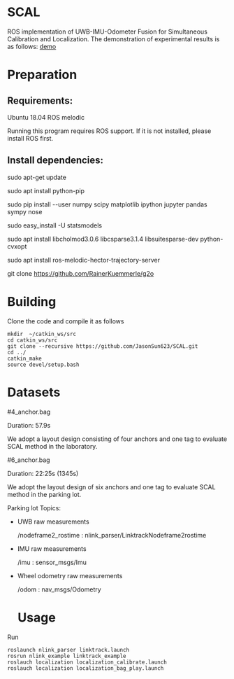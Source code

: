 # SCAL
ROS implementation of UWB-IMU-Odometer Fusion for Simultaneous Calibration and Localization.
The demonstration of experimental results is as follows:
[demo](https://github.com/JasonSun623/SCAL/blob/main/demo.gif)
# Preparation
## Requirements:
Ubuntu 18.04 ROS melodic

Running this program requires ROS support. If it is not installed, please install ROS first.
## Install dependencies:
sudo apt-get update

sudo apt install python-pip

sudo pip install --user numpy scipy matplotlib ipython jupyter pandas sympy nose

sudo easy_install -U statsmodels

sudo apt install libcholmod3.0.6 libcsparse3.1.4 libsuitesparse-dev python-cvxopt 

sudo apt install ros-melodic-hector-trajectory-server

git clone https://github.com/RainerKuemmerle/g2o

# Building

Clone the code and compile it as follows

    mkdir  ~/catkin_ws/src
    cd catkin_ws/src
    git clone --recursive https://github.com/JasonSun623/SCAL.git 
    cd ../
    catkin_make
    source devel/setup.bash

# Datasets
#4_anchor.bag

Duration:    57.9s

We adopt a layout design consisting of four anchors and one tag to evaluate SCAL method in the laboratory.

#6_anchor.bag

Duration:    22:25s (1345s)

We adopt the layout design of six anchors and one tag to evaluate  SCAL method  in the parking lot.

Parking lot
Topics:      
*  UWB raw measurements
  
   /nodeframe2_rostime : nlink_parser/LinktrackNodeframe2rostime
   
* IMU raw measurements

   /imu : sensor_msgs/Imu                        
            
* Wheel odometry raw measurements

  /odom  : nav_msgs/Odometry

  # Usage
  
Run

    roslaunch nlink_parser linktrack.launch
    rosrun nlink_example linktrack_example
    roslauch localization localization_calibrate.launch
    roslauch localization localization_bag_play.launch
  
